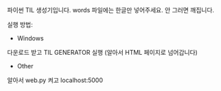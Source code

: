 파이썬 TIL 생성기입니다. words 파일에는 한글만 넣어주세요. 안 그러면 깨집니다.

실행 방법:
- Windows

다운로드 받고 TIL GENERATOR 실행 (알아서 HTML 페이지로 넘어갑니다)
- Other

알아서 web.py 켜고 localhost:5000